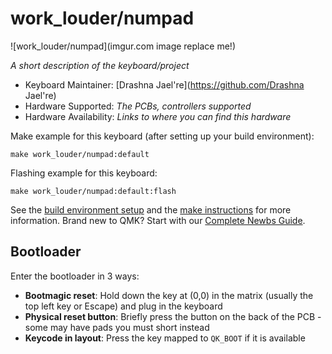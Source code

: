 # work_louder/numpad

![work_louder/numpad](imgur.com image replace me!)

*A short description of the keyboard/project*

* Keyboard Maintainer: [Drashna Jael're](https://github.com/Drashna Jael're)
* Hardware Supported: *The PCBs, controllers supported*
* Hardware Availability: *Links to where you can find this hardware*

Make example for this keyboard (after setting up your build environment):

    make work_louder/numpad:default

Flashing example for this keyboard:

    make work_louder/numpad:default:flash

See the [build environment setup](https://docs.qmk.fm/#/getting_started_build_tools) and the [make instructions](https://docs.qmk.fm/#/getting_started_make_guide) for more information. Brand new to QMK? Start with our [Complete Newbs Guide](https://docs.qmk.fm/#/newbs).

## Bootloader

Enter the bootloader in 3 ways:

* **Bootmagic reset**: Hold down the key at (0,0) in the matrix (usually the top left key or Escape) and plug in the keyboard
* **Physical reset button**: Briefly press the button on the back of the PCB - some may have pads you must short instead
* **Keycode in layout**: Press the key mapped to `QK_BOOT` if it is available
